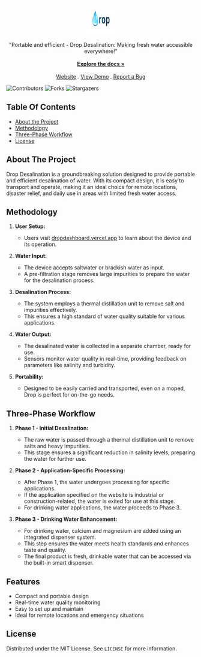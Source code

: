 <br/>
<p align="center">
  <a href="https://github.com/Shivanaik11/drop">
    <img src="DROP DASHBOARD/drop.png" alt="Logo" width="80" height="80">
  </a>

  <p align="center">
    "Portable and efficient - Drop Desalination: Making fresh water accessible everywhere!"
    <br/>
    <br/>
    <a href="DROP DOCUMENTATION/DROP DOCUMENTATION .pdf"><strong>Explore the docs »</strong></a>
    <br/>
    <br/>
    <a href="https://dropdashboard.vercel.app">Website</a>
    .
    <a href="https://drive.google.com/file/d/1xyzABC12345view">View Demo</a>
    .
    <a href="https://github.com/Shivanaik11/drop/issues">Report a Bug</a>
  </p>
</p>

![Contributors](https://img.shields.io/github/contributors/Shivanaik11/drop?color=dark-green) ![Forks](https://img.shields.io/github/forks/Shivanaik11/drop?style=social) ![Stargazers](https://img.shields.io/github/stars/Shivanaik11/drop?style=social) 

## Table Of Contents
* [About the Project](#about-the-project)
* [Methodology](#methodology)
* [Three-Phase Workflow](#three-phase-workflow)
* [License](#license)

## About The Project
Drop Desalination is a groundbreaking solution designed to provide portable and efficient desalination of water. With its compact design, it is easy to transport and operate, making it an ideal choice for remote locations, disaster relief, and daily use in areas with limited fresh water access.

## Methodology

1. **User Setup:**
   - Users visit [dropdashboard.vercel.app](https://dropdashboard.vercel.app) to learn about the device and its operation.

2. **Water Input:**
   - The device accepts saltwater or brackish water as input.
   - A pre-filtration stage removes large impurities to prepare the water for the desalination process.

3. **Desalination Process:**
   - The system employs a thermal distillation unit to remove salt and impurities effectively.
   - This ensures a high standard of water quality suitable for various applications.

4. **Water Output:**
   - The desalinated water is collected in a separate chamber, ready for use.
   - Sensors monitor water quality in real-time, providing feedback on parameters like salinity and turbidity.

5. **Portability:**
   - Designed to be easily carried and transported, even on a moped, Drop is perfect for on-the-go needs.


## Three-Phase Workflow

1. **Phase 1 - Initial Desalination:**
   - The raw water is passed through a thermal distillation unit to remove salts and heavy impurities.
   - This stage ensures a significant reduction in salinity levels, preparing the water for further use.

2. **Phase 2 - Application-Specific Processing:**
   - After Phase 1, the water undergoes processing for specific applications.
   - If the application specified on the website is industrial or construction-related, the water is exited for use at this stage.
   - For drinking water applications, the water proceeds to Phase 3.

3. **Phase 3 - Drinking Water Enhancement:**
   - For drinking water, calcium and magnesium are added using an integrated dispenser system.
   - This step ensures the water meets health standards and enhances taste and quality.
   - The final product is fresh, drinkable water that can be accessed via the built-in smart dispenser.

## Features

- Compact and portable design
- Real-time water quality monitoring
- Easy to set up and maintain
- Ideal for remote locations and emergency situations

## License

Distributed under the MIT License. See `LICENSE` for more information.

